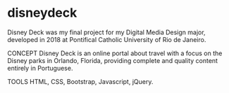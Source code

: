 # disneydeck

Disney Deck was my final project for my Digital Media Design major, developed in 2018 at Pontifical Catholic University of Rio de Janeiro.

CONCEPT
Disney Deck is an online portal about travel with a focus on the Disney parks in Orlando, Florida, providing complete and quality content entirely in Portuguese.

TOOLS
HTML, CSS, Bootstrap, Javascript, jQuery. 
